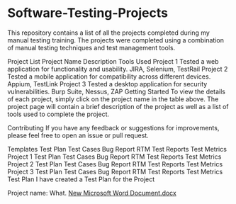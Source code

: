 # Software-Testing-Projects
This repository contains a list of all the projects completed during my manual testing training. The projects were completed using a combination of manual testing techniques and test management tools.

Project List
Project Name	Description	Tools Used
Project 1	Tested a web application for functionality and usability.	JIRA, Selenium, TestRail
Project 2	Tested a mobile application for compatibility across different devices.	Appium, TestLink
Project 3	Tested a desktop application for security vulnerabilities.	Burp Suite, Nessus, ZAP
Getting Started
To view the details of each project, simply click on the project name in the table above. The project page will contain a brief description of the project as well as a list of tools used to complete the project.

Contributing
If you have any feedback or suggestions for improvements, please feel free to open an issue or pull request.

Templates
Test Plan
Test Cases
Bug Report
RTM
Test Reports
Test Metrics
Project 1
Test Plan
Test Cases
Bug Report
RTM
Test Reports
Test Metrics
Project 2
Test Plan
Test Cases
Bug Report
RTM
Test Reports
Test Metrics
Project 3
Test Plan
Test Cases
Bug Report
RTM
Test Reports
Test Metrics
Test Plan I have created a Test Plan for the Project

Project name: What.
[New Microsoft Word Document.docx](https://github.com/user-attachments/files/18048320/New.Microsoft.Word.Document.docx)
